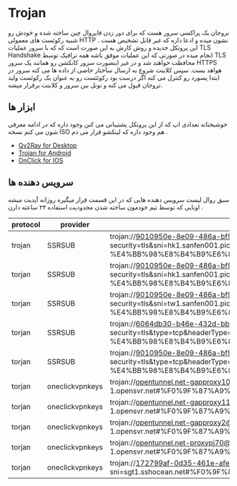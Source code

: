# Trojan 
تروجان یک پراکسی سرور هست که برای دور زدن فایروال چین ساخته شده و خودش رو شبیه رکوئست های معمولی HTTP نشون میده و ادعا داره که غیر قابل تشخیص هست . این پروتکل جدیده و روش کارش به این صورت است که که با سرور عملیات TLS Handshake انجام میده در صورتی که این عملیات موفق باشه همه ترافیک توسط TLS محافظت خواهند شد و در غیر اینصورت سرور کانکشن رو همانند یک  سرور HTTPS هواهد بست. سپس کلاینت شروع به ارسال ساختار خاصی از داده ها می کنه سرور در ابتدا پسورد رو کنترل می کنه اگر درست بود رکوئئست رو به عنوان یک رکوئست ولید تروجان قبول می کنه و تونل بین سرور و کلاینت برقرار میشه. 

## ابزار ها 
خوشبختانه تعدادی اپ که از این پروتکل پشتیبانی می کنن وجود داره که در ادامه معرفی شون می کنم نسخه ISO هم وجود داره که لینکشو قرار می دم . 

- [Qv2Ray for Desktop](/v2ray/app/)
- [Trojan for Android](/trojan/app/)
- [OnClick for IOS](https://apps.apple.com/us/app/oneclick-safe-easy-fast/id1545555197)

## سرویس دهنده ها 
سبق روال لیست سرویس دهنده هایی که در این قسمت قرار میگیره روزانه آپدیت میشه اونایی که توسط تیم خودمون ساخته شدن محدودیت استفاده ۲۴ ساعته دارن . 

| protocol | provider | url |
| --- | --- | --- | 
| trojan | SSRSUB | trojan://9010950e-8e09-486a-bf96-3b0cf22097b4@hk2.sanfen001.pics:443?security=tls&sni=hk1.sanfen001.pics&type=tcp&headerType=none#%40SSRSUB-T01-%E4%BB%98%E8%B4%B9%E6%8E%A8%E8%8D%90%3Asuo.yt%2Fssrsub |
| torjan | SSRSUB | trojan://9010950e-8e09-486a-bf96-3b0cf22097b4@hk1.sanfen001.pics:443?security=tls&sni=hk1.sanfen001.pics&type=tcp&headerType=none#%40SSRSUB-T02-%E4%BB%98%E8%B4%B9%E6%8E%A8%E8%8D%90%3Asuo.yt%2Fssrsub |
| torjan | SSRSUB | trojan://9010950e-8e09-486a-bf96-3b0cf22097b4@tw1.sanfen001.pics:443?security=tls&sni=tw1.sanfen001.pics&type=tcp&headerType=none#%40SSRSUB-T03-%E4%BB%98%E8%B4%B9%E6%8E%A8%E8%8D%90%3Asuo.yt%2Fssrsub |
| torjan | SSRSUB | trojan://6064db30-b46e-432d-bbec-f12b947422a2@1024hk02.tfzhc.top:80?security=tls&type=tcp&headerType=none#%40SSRSUB-T04-%E4%BB%98%E8%B4%B9%E6%8E%A8%E8%8D%90%3Asuo.yt%2Fssrsub |
| torjan | SSRSUB | trojan://9010950e-8e09-486a-bf96-3b0cf22097b4@tw1.sanfen001.pics:443?security=tls&type=tcp&headerType=none#%40SSRSUB-T05-%E4%BB%98%E8%B4%B9%E6%8E%A8%E8%8D%90%3Asuo.yt%2Fssrsub |
| torjan | oneclickvpnkeys | trojan://opentunnel.net-gapproxy10@det-1.opensvr.net:443?sni=det-1.opensvr.net#%F0%9F%87%A9%F0%9F%87%AA6%40oneclickvpnkeys |
| torjan | oneclickvpnkeys | trojan://opentunnel.net-gapproxy11@det-1.opensvr.net:443?sni=det-1.opensvr.net#%F0%9F%87%A9%F0%9F%87%AA5%40oneclickvpnkeys | 
| torjan | oneclickvpnkeys | trojan://opentunnel.net-gapproxy2@det-1.opensvr.net:443?sni=det-1.opensvr.net#%F0%9F%87%A9%F0%9F%87%AA4%40oneclickvpnkeys |
| torjan | oneclickvpnkeys | trojan://opentunnel.net-proxypj70@det-1.opensvr.net:443?sni=det-1.opensvr.net#%F0%9F%87%A9%F0%9F%87%AA2%40oneclickvpnkeys | 
| torjan | oneclickvpnkeys | trojan://172799af-0d35-461e-afe4-6c6c2e6d85d7@sgt1.sshocean.net:443?sni=sgt1.sshocean.net#%F0%9F%87%B8%F0%9F%87%ACsgt1443%40oneclickvpnkeys |  

